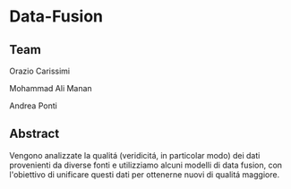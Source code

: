 # Data-Fusion

## Team 

Orazio Carissimi

Mohammad Ali Manan

Andrea Ponti

## Abstract

Vengono analizzate la qualitá (veridicitá, in particolar modo) dei dati provenienti da diverse fonti e utilizziamo alcuni modelli di data fusion, con l'obiettivo di unificare questi dati per ottenerne nuovi di qualitá maggiore.
